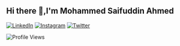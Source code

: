 ## Hi there 👋,I'm Mohammed Saifuddin Ahmed

[![LinkedIn](https://img.shields.io/badge/-LinkedIn-blue?logo=linkedin&logoColor=white)](https://www.linkedin.com/in/mohammed-saifuddin-ahmed-648b28255/)
[![Instagram](https://img.shields.io/badge/-Instagram-pink?logo=instagram&logoColor=white)](https://www.instagram.com/saifuddin._.ahmed)
[![Twitter](https://img.shields.io/badge/-Twitter-1DA1F2?logo=twitter&logoColor=white)](https://twitter.com/saif_uddin12)


![Profile Views](https://komarev.com/ghpvc/?username=Saifuddin1902&color=blue)




